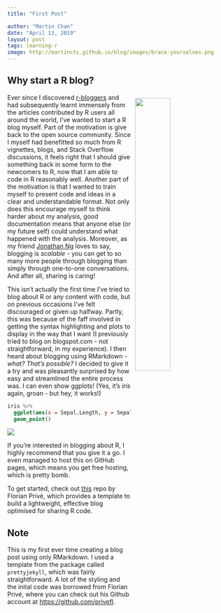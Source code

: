 ```yaml
---
title: "First Post"

author: "Martin Chan"
date: "April 13, 2019"
layout: post
tags: learning-r
image: http://martinctc.github.io/blog/images/brace-yourselves.png
---
```



<section class="main-content">
<div id="why-start-a-r-blog" class="section level2">
<h2>Why start a R blog?</h2>
<p><img src="{{ site.url }}{{ site.baseurl }}/images/brace-yourselves.png" width="40%" style="float:right; padding:10px" /></p>
<p>Ever since I discovered <a href="https://www.r-bloggers.com/">r-bloggers</a> and had subsequently learnt immensely from the articles contributed by R users all around the world, I’ve wanted to start a R blog myself. Part of the motivation is give back to the open source community. Since I myself had benefitted so much from R vignettes, blogs, and Stack Overflow discussions, it feels right that I should give something back in some form to the newcomers to R, now that I am able to code in R reasonably well. Another part of the motivation is that I wanted to train myself to present code and ideas in a clear and understandable format. Not only does this encourage myself to think harder about my analysis, good documentation means that anyone else (or my future self) could understand what happened with the analysis. Moreover, as my friend <a href="https://datastrategywithjonathan.com/">Jonathan Ng</a> loves to say, blogging is <em>scalable</em> - you can get to so many more people through blogging than simply through one-to-one conversations. And after all, sharing is caring!</p>
<p>This isn’t actually the first time I’ve tried to blog about R or any content with code, but on previous occasions I’ve felt discouraged or given up halfway. Partly, this was because of the faff involved in getting the syntax highlighting and plots to display in the way that I want (I previously tried to blog on blogspot.com - not straightforward, in my experience). I then heard about blogging using RMarkdown - <em>what? That’s possible?</em> I decided to give it a try and was pleasantly surprised by how easy and streamlined the entire process was. I can even show ggplots! (Yes, it’s <em>iris</em> again, groan - but hey, it works!)</p>
<div class="sourceCode"><pre class="sourceCode r"><code class="sourceCode r">iris <span class="op">%&gt;%</span>
<span class="st">  </span><span class="kw">ggplot</span>(<span class="kw">aes</span>(<span class="dt">x =</span> Sepal.Length, <span class="dt">y =</span> Sepal.Width, <span class="dt">color =</span> Species)) <span class="op">+</span>
<span class="st">  </span><span class="kw">geom_point</span>()</code></pre></div>
<p><img src="{{ site.url }}{{ site.baseurl }}/knitr_files/First_Post_13-04-19_files/figure-html/plot-1.png" /><!-- --></p>
<p>If you’re interested in blogging about R, I highly recommend that you give it a go. I even managed to host this on GitHub pages, which means you get free hosting, which is pretty bomb.</p>
<p>To get started, check out <a href="https://github.com/privefl/jekyll-now-r-template">this</a> repo by Florian Privé, which provides a template to build a lightweight, effective blog optimised for sharing R code.</p>
</div>
<div id="note" class="section level2">
<h2>Note</h2>
<p>This is my first ever time creating a blog post using only RMarkdown. I used a template from the package called <code>prettyjekyll</code>, which was fairly straightforward. A lot of the styling and the inital code was borrowed from Florian Privé, where you can check out his Github account at <a href="https://github.com/privefl" class="uri">https://github.com/privefl</a>.</p>
</div>
</section>
